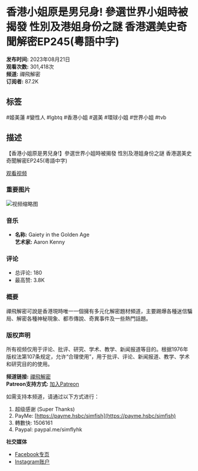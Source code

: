 # 香港小姐原是男兒身! 參選世界小姐時被揭發 性別及港姐身份之謎 香港選美史奇聞解密EP245(粵語中字)

**发布时间:** 2023年08月21日  
**观看次数:** 301,418次  
**频道:** 禪飛解密  
**订阅者:** 87.2K

## 标签
#姬美蓮 #變性人 #lgbtq #香港小姐 #選美 #環球小姐 #世界小姐 #tvb

## 描述
【香港小姐原是男兒身!】參選世界小姐時被揭發 性別及港姐身份之謎 香港選美史奇聞解密EP245(粵語中字)

[观看视频](https://www.youtube.com/watch?v=O_nrMy4aU1I&t=0s)

### 重要图片
![视频缩略图](https://i.ytimg.com/vi/Wm9xPNg79w8/hqdefault.jpg?sqp=-oaymwEmCKgBEF5IWvKriqkDGQgBFQAAiEIYAdgBAeIBCggYEAIYBjgBQAE=&rs=AOn4CLDxb6eWV8HDLdPtnI2XMfTryjRj2w)

### 音乐
- **名称:** Gaiety in the Golden Age  
  **艺术家:** Aaron Kenny

### 评论
- 总评论: 180  
- 最高赞: 3.8K

### 概要
禪飛解密可說是香港現時唯一一個擁有多元化解密題材頻道，主要踢爆各種迷信騙局、解密各種神秘現象、都市傳說、奇異事件及一些熱門話題。

### 版权声明
所有视频仅用于评论、批评、研究、学术、教学、新闻报道等目的。根据1976年版权法第107条规定，允许“合理使用”，用于批评、评论、新闻报道、教学、学术和研究目的的使用。

**频道链接:** [禪飛解密](https://www.youtube.com/channel/UCn2LOZ0yKSmJ6VuZBN42v2A)  
**Patreon支持方式:** [加入Patreon](https://www.patreon.com/simfly)

如需支持本频道，请通过以下方式进行：
1. 超级感谢 (Super Thanks)
2. PayMe: [https://payme.hsbc/simfish](https://payme.hsbc/simfish)
3. 轉數快: 1506161
4. Paypal: paypal.me/simflyhk  

**社交媒体**  
- [Facebook专页](https://www.facebook.com/simflyhk/)  
- [Instagram账户](https://www.instagram.com/simflyhk/)